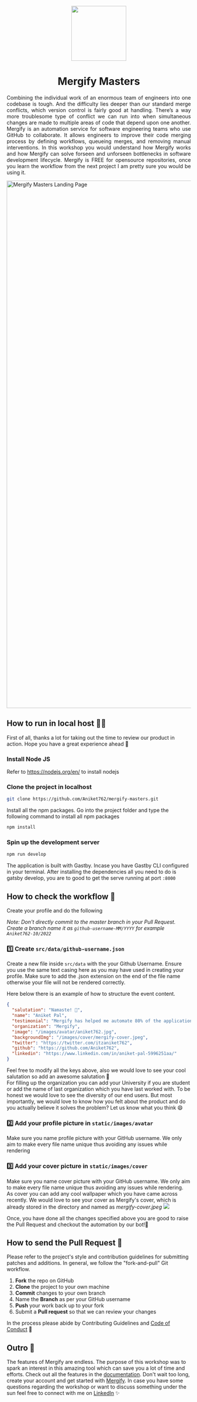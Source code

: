 <p align='center'>
<img src='https://user-images.githubusercontent.com/67703407/192349473-554c49ec-9f9d-4e6b-b0fb-d727cf460a4a.png' width='150' >
</p>

<h1 align='center'> Mergify Masters </h1>

<p align="justify">
Combining the individual work of an enormous team of engineers into one codebase is tough. And the difficulty lies deeper than our 
standard merge conflicts, which version control is fairly good at handling. There’s a way more troublesome type of conflict we can run 
into when simultaneous changes are made to multiple areas of code that depend upon one another.
Mergify is an automation service for software engineering teams who use GitHub to collaborate. 
It allows engineers to improve their code merging process by defining workflows, queueing merges, and removing manual interventions.
In this workshop you would understand how Mergify works and how Mergify can solve forseen and unforseen bottlenecks in software development lifecycle.
Mergify is FREE for opensource repositories, once you learn the workflow from the next project I am pretty sure you would be using it. 
</p>

<img width="1440" alt="Mergify Masters Landing Page" src="https://user-images.githubusercontent.com/67703407/192349119-2550eec1-e695-4f6b-a5b0-a7954b9cea3f.png">


## How to run in local host 👨‍💻
First of all, thanks a lot for taking out the time to review our product in action. Hope you have a great experience ahead 💪
### Install Node JS
Refer to https://nodejs.org/en/ to install nodejs

### Clone the project in localhost
```bash
git clone https://github.com/Aniket762/mergify-masters.git
```
Install all the npm packages. Go into the project folder and type the following command to install all npm packages

```bash
npm install
```

### Spin up the development server

```bash
npm run develop
```
The application is built with Gastby. Incase you have Gastby CLI configured in your terminal. After installing the dependencies all you need to do is gatsby develop, you are to good to get the serve running at port `:8000`


## How to check the workflow 🤔
Create your profile and do the following

_Note: Don't directly commit to the master branch in your Pull Request. Create a branch name it as `github-username-MM/YYYY` for example `Aniket762-10/2022`_

### 1️⃣ Create `src/data/github-username.json`
Create a new file inside `src/data` with the your Github Username. Ensure you use the same text casing here as you may have used in creating your profile. Make sure to add the .json extension on the end of the file name otherwise your file will not be rendered correctly.

Here below there is an example of how to structure the event content.

```json
{
  "salutation": "Namaste! 🙏",
  "name": "Aniket Pal",
  "testimonial": "Mergify has helped me automate 80% of the applications I have developed so far and ultimately made development process more hassel free for me",
  "organization": "Mergify",
  "image": "/images/avatar/aniket762.jpg",
  "backgroundImg": "/images/cover/mergify-cover.jpeg",
  "twitter": "https://twitter.com/itzaniket762",
  "github": "https://github.com/Aniket762",
  "linkedin": "https://www.linkedin.com/in/aniket-pal-5996251aa/"
}
```

Feel free to modify all the keys above, also we would love to see your cool salutation so add an awesome salutation 🥰 <br/>
For filling up the organization you can add your University if you are student or add the name of last organization which you have last worked with. To be honest we would love to see the diversity of our end users. But most importantly, we would love to know how you felt about the product and do you actually believe it solves the problem? Let us know what you think 😄

### 2️⃣ Add your profile picture in `static/images/avatar`
Make sure you name profile picture with your GitHub username. We only aim to make every file name unique thus avoiding any issues while rendering 

### 3️⃣ Add your cover picture in `static/images/cover`
Make sure you name cover picture with your GitHub username. We only aim to make every file name unique thus avoiding any issues while rendering. As cover you can add any cool wallpaper which you have came across recently. We would love to see your cover as Mergify's cover, which is already stored in the directory and named as _mergify-cover.jpeg_ 
<img src="https://user-images.githubusercontent.com/67703407/192363464-08940f87-f871-43ac-90fc-6e2196830587.png">


Once, you have done all the changes specified above you are good to raise the Pull Request and checkout the automation by our bot!🚀

## How to send the Pull Request 🤯
Please refer to the project's style and contribution guidelines for submitting patches and additions. In general, we follow the "fork-and-pull" Git workflow.

 1. **Fork** the repo on GitHub
 2. **Clone** the project to your own machine
 3. **Commit** changes to your own branch
 4. Name the **Branch** as per your GitHub username 
 4. **Push** your work back up to your fork
 5. Submit a **Pull request** so that we can review your changes
 
In the process please abide by Contributing Guidelines and [Code of Conduct](https://github.com/Aniket762/mergify-masters/blob/main/CODE_OF_CONDUCT.md) 🚀

## Outro 💚
The features of Mergify are endless. The purpose of this workshop was to spark an interest in this amazing tool which can save you a lot of time and efforts. Check out all the features in the [documentation](https://docs.mergify.com/). Don't wait too long, create your account and get started with [Mergify](https://mergify.com/?utm_source=blogger&utm_medium=social&utm_campaign=Aniket). In case you have some questions regarding the workshop or want to discuss something under the sun feel free to connect with me on [LinkedIn](https://www.linkedin.com/in/aniket-pal/) ✨
